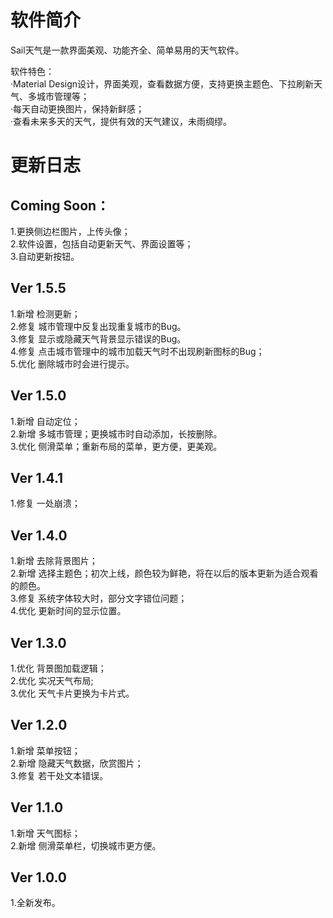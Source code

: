 ﻿# 软件简介
Sail天气是一款界面美观、功能齐全、简单易用的天气软件。<br>

软件特色：<br>
·Material Design设计，界面美观，查看数据方便，支持更换主题色、下拉刷新天气、多城市管理等；<br>
·每天自动更换图片，保持新鲜感；<br>
·查看未来多天的天气，提供有效的天气建议，未雨绸缪。<br>


# 更新日志

Coming Soon：
----------------------------
1.更换侧边栏图片，上传头像；<br>
2.软件设置，包括自动更新天气、界面设置等；<br>
3.自动更新按钮。

Ver 1.5.5
----------------------------
1.新增 检测更新；<br>
2.修复 城市管理中反复出现重复城市的Bug。<br>
3.修复 显示或隐藏天气背景显示错误的Bug。<br>
4.修复 点击城市管理中的城市加载天气时不出现刷新图标的Bug；<br>
5.优化 删除城市时会进行提示。<br>

Ver 1.5.0
----------------------------
1.新增 自动定位；<br>
2.新增 多城市管理；更换城市时自动添加，长按删除。<br>
3.优化 侧滑菜单；重新布局的菜单，更方便，更美观。<br>


Ver 1.4.1
----------------------------
1.修复 一处崩溃；<br>


Ver 1.4.0
----------------------------
1.新增 去除背景图片；<br>
2.新增 选择主题色；初次上线，颜色较为鲜艳，将在以后的版本更新为适合观看的颜色。<br>
3.修复 系统字体较大时，部分文字错位问题；<br>
4.优化 更新时间的显示位置。<br>

Ver 1.3.0
----------------------------
1.优化 背景图加载逻辑；<br>
2.优化 实况天气布局;<br>
3.优化 天气卡片更换为卡片式。<br>

Ver 1.2.0
----------------------------
1.新增 菜单按钮；<br>
2.新增 隐藏天气数据，欣赏图片；<br>
3.修复 若干处文本错误。<br>

Ver 1.1.0
----------------------------
1.新增 天气图标；<br>
2.新增 侧滑菜单栏，切换城市更方便。<br>

Ver 1.0.0
----------------------------
1.全新发布。<br>